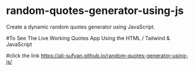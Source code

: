 # random-quotes-generator-using-js
Create a dynamic random quotes generator using JavaScript.

#To See The Live Working Quotes App Using the HTML / Tailwind & JavaScript

#click the link https://ali-sufyan.github.io/random-quotes-generator-using-js/

